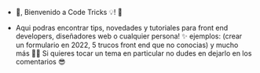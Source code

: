 - 👋, Bienvenido a Code Tricks 💡! 🥳

- Aqui podras encontrar tips, novedades y tutoriales para front end developers, diseñadores web o cualquier persona! ✨ ejemplos: (crear un formulario en 2022, 5 trucos front end que no conocias) y mucho más 🎉🎉
Si quieres tocar un tema en particular no dudes en dejarlo en los comentarios 😎

<!-- - 📫 How to reach me ... -->

<!---
codeTricksLA/codeTricksLA is a ✨ special ✨ repository because its `README.md` (this file) appears on your GitHub profile.
You can click the Preview link to take a look at your changes.
--->
